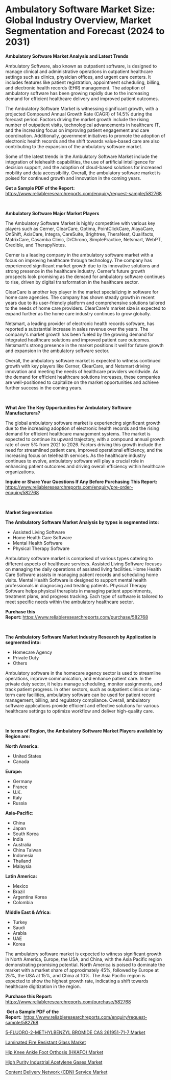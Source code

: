 <p><h1>Ambulatory Software Market Size: Global Industry Overview, Market Segmentation and Forecast (2024 to 2031)</h1></p><p><strong>Ambulatory Software Market Analysis and Latest Trends</strong></p>
<p><p>Ambulatory Software, also known as outpatient software, is designed to manage clinical and administrative operations in outpatient healthcare settings such as clinics, physician offices, and urgent care centers. It includes features like patient registration, appointment scheduling, billing, and electronic health records (EHR) management. The adoption of ambulatory software has been growing rapidly due to the increasing demand for efficient healthcare delivery and improved patient outcomes.</p><p>The Ambulatory Software Market is witnessing significant growth, with a projected Compound Annual Growth Rate (CAGR) of 14.5% during the forecast period. Factors driving the market growth include the rising number of outpatient visits, technological advancements in healthcare IT, and the increasing focus on improving patient engagement and care coordination. Additionally, government initiatives to promote the adoption of electronic health records and the shift towards value-based care are also contributing to the expansion of the ambulatory software market.</p><p>Some of the latest trends in the Ambulatory Software Market include the integration of telehealth capabilities, the use of artificial intelligence for decision support, and the adoption of cloud-based solutions for increased mobility and data accessibility. Overall, the ambulatory software market is poised for continued growth and innovation in the coming years.</p></p>
<p><strong>Get a Sample PDF of the Report:&nbsp;</strong> <a href="https://www.reliableresearchreports.com/enquiry/request-sample/582768">https://www.reliableresearchreports.com/enquiry/request-sample/582768</a></p>
<p>&nbsp;</p>
<p><strong>Ambulatory Software Major Market Players</strong></p>
<p><p>The Ambulatory Software Market is highly competitive with various key players such as Cerner, ClearCare, Optima, PointClickCare, AlayaCare, OnShift, AxisCare, Integra, CareSuite, Brightree, TheraNest, Qualifacts, MatrixCare, Casamba Clinic, DrChrono, SimplePractice, Netsmart, WebPT, Credible, and TherapyNotes.</p><p>Cerner is a leading company in the ambulatory software market with a focus on improving healthcare through technology. The company has experienced significant market growth due to its innovative solutions and strong presence in the healthcare industry. Cerner's future growth prospects look promising as the demand for ambulatory software continues to rise, driven by digital transformation in the healthcare sector.</p><p>ClearCare is another key player in the market specializing in software for home care agencies. The company has shown steady growth in recent years due to its user-friendly platform and comprehensive solutions tailored to the needs of home care providers. ClearCare's market size is expected to expand further as the home care industry continues to grow globally.</p><p>Netsmart, a leading provider of electronic health records software, has reported a substantial increase in sales revenue over the years. The company's market growth has been fueled by the growing demand for integrated healthcare solutions and improved patient care outcomes. Netsmart's strong presence in the market positions it well for future growth and expansion in the ambulatory software sector.</p><p>Overall, the ambulatory software market is expected to witness continued growth with key players like Cerner, ClearCare, and Netsmart driving innovation and meeting the needs of healthcare providers worldwide. As the demand for efficient healthcare solutions increases, these companies are well-positioned to capitalize on the market opportunities and achieve further success in the coming years.</p></p>
<p>&nbsp;</p>
<p><strong>What Are The Key Opportunities For Ambulatory Software Manufacturers?</strong></p>
<p><p>The global ambulatory software market is experiencing significant growth due to the increasing adoption of electronic health records and the rising demand for efficient healthcare management systems. The market is expected to continue its upward trajectory, with a compound annual growth rate of over 5% from 2021 to 2026. Factors driving this growth include the need for streamlined patient care, improved operational efficiency, and the increasing focus on telehealth services. As the healthcare industry continues to evolve, ambulatory software will play a crucial role in enhancing patient outcomes and driving overall efficiency within healthcare organizations.</p></p>
<p><strong>Inquire or Share Your Questions If Any Before Purchasing This Report:</strong> <a href="https://www.reliableresearchreports.com/enquiry/pre-order-enquiry/582768">https://www.reliableresearchreports.com/enquiry/pre-order-enquiry/582768</a></p>
<p>&nbsp;</p>
<p><strong>Market Segmentation</strong></p>
<p><strong>The Ambulatory Software Market Analysis by types is segmented into:</strong></p>
<p><ul><li>Assisted Living Software</li><li>Home Health Care Software</li><li>Mental Health Software</li><li>Physical Therapy Software</li></ul></p>
<p><p>Ambulatory software market is comprised of various types catering to different aspects of healthcare services. Assisted Living Software focuses on managing the daily operations of assisted living facilities. Home Health Care Software assists in managing patient records and scheduling home visits. Mental Health Software is designed to support mental health professionals in diagnosing and treating patients. Physical Therapy Software helps physical therapists in managing patient appointments, treatment plans, and progress tracking. Each type of software is tailored to meet specific needs within the ambulatory healthcare sector.</p></p>
<p><strong>Purchase this Report:&nbsp;</strong><a href="https://www.reliableresearchreports.com/purchase/582768">https://www.reliableresearchreports.com/purchase/582768</a></p>
<p>&nbsp;</p>
<p><strong>The Ambulatory Software Market Industry Research by Application is segmented into:</strong></p>
<p><ul><li>Homecare Agency</li><li>Private Duty</li><li>Others</li></ul></p>
<p><p>Ambulatory software in the homecare agency sector is used to streamline operations, improve communication, and enhance patient care. In the private duty sector, it helps manage scheduling, monitor assignments, and track patient progress. In other sectors, such as outpatient clinics or long-term care facilities, ambulatory software can be used for patient record management, billing, and regulatory compliance. Overall, ambulatory software applications provide efficient and effective solutions for various healthcare settings to optimize workflow and deliver high-quality care.</p></p>
<p>&nbsp;</p>
<p><strong>In terms of Region, the Ambulatory Software Market Players available by Region are:</strong></p>
<p>
    <p> <strong> North America: </strong>
        <ul>
            <li>United States</li>
            <li>Canada</li>
        </ul>
        </p> 
    <p> <strong> Europe: </strong>
        <ul>
            <li>Germany</li>
            <li>France</li>
            <li>U.K.</li>
            <li>Italy</li>
            <li>Russia</li>
        </ul>
        </p> 
    <p> <strong> Asia-Pacific: </strong>
        <ul>
            <li>China</li>
            <li>Japan</li>
            <li>South Korea</li>
            <li>India</li>
            <li>Australia</li>
            <li>China Taiwan</li>
            <li>Indonesia</li>
            <li>Thailand</li>
            <li>Malaysia</li>
        </ul>
        </p> 
    <p> <strong> Latin America: </strong>
        <ul>
            <li>Mexico</li>
            <li>Brazil</li>
            <li>Argentina Korea</li>
            <li>Colombia</li>
        </ul>
        </p> 
    <p> <strong> Middle East & Africa: </strong>
        <ul>
            <li>Turkey</li>
            <li>Saudi</li>
            <li>Arabia</li>
            <li>UAE</li>
            <li>Korea</li>
        </ul>
    </p>
    </p>
<p><p>The ambulatory software market is expected to witness significant growth in North America, Europe, the USA, and China, with the Asia Pacific region demonstrating promising potential. North America is poised to dominate the market with a market share of approximately 45%, followed by Europe at 25%, the USA at 15%, and China at 10%. The Asia Pacific region is expected to show the highest growth rate, indicating a shift towards healthcare digitization in the region.</p></p>
<p><strong>Purchase this Report: </strong><a href="https://www.reliableresearchreports.com/purchase/582768">https://www.reliableresearchreports.com/purchase/582768</a></p>
<p>&nbsp;<strong>Get a Sample PDF of the Report:&nbsp;&nbsp;</strong><a href="https://www.reliableresearchreports.com/enquiry/request-sample/582768">https://www.reliableresearchreports.com/enquiry/request-sample/582768</a></p>
<p><strong></strong></p>
<p><p><a href="https://github.com/RoccoManning/Market-Research-Report-List-3/blob/main/5-fluoro-2-methylbenzyl-bromide-cas-261951-71-7-market.md">5-FLUORO-2-METHYLBENZYL BROMIDE CAS 261951-71-7 Market</a></p><p><a href="https://github.com/gulaimolin/Market-Research-Report-List-3/blob/main/laminated-fire-resistant-glass-market.md">Laminated Fire Resistant Glass Market</a></p><p><a href="https://issuu.com/reportprime-2/docs/hip-knee-ankle-foot-orthosis-hkafo-market-size-203">Hip Knee Ankle Foot Orthosis (HKAFO) Market</a></p><p><a href="https://issuu.com/reportprime-2/docs/high-purity-industrial-acetylene-gases-market-size">High Purity Industrial Acetylene Gases Market</a></p><p><a href="https://github.com/mauripalmi/Market-Research-Report-List-2/blob/main/content-delivery-network-cdn-service-market.md">Content Delivery Network (CDN) Service Market</a></p></p>